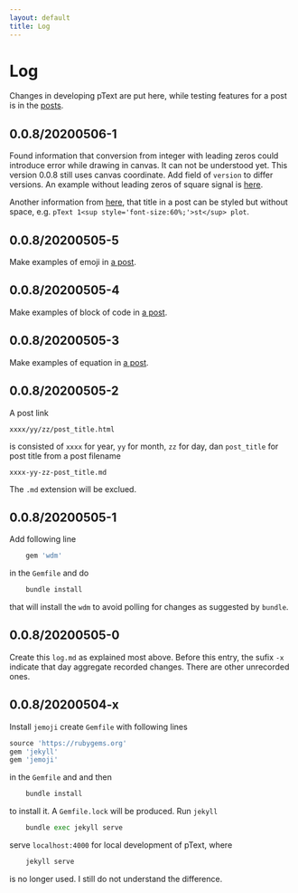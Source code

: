 ```yaml
---
layout: default
title: Log
---
```

# Log
Changes in developing pText are put here, while testing features for a post is in the [posts](blog).

## 0.0.8/20200506-1
Found information that conversion from integer with leading zeros could introduce error while drawing in canvas. It can not be understood yet. This version 0.0.8 still uses canvas coordinate. Add field of ``version`` to differ versions. An example without leading zeros of square signal is [here](2020/05/06/ptext-first-plot.html).

Another information from [here](2020/05/06/ptext-first-plot.html), that title in a post can be styled but without space, e.g. ``pText 1<sup style='font-size:60%;'>st</sup> plot``.

## 0.0.8/20200505-5
Make examples of emoji in [a post](2020/05/05/emoji.html).

## 0.0.8/20200505-4
Make examples of block of code in [a post](2020/05/05/fenced-code-blocks.html).

## 0.0.8/20200505-3
Make examples of equation in [a post](2020/05/05/equation.html).

## 0.0.8/20200505-2
A post link
```
xxxx/yy/zz/post_title.html
```
is consisted of ``xxxx`` for year, ``yy`` for month, ``zz`` for day, dan ``post_title`` for post title from a post filename
```
xxxx-yy-zz-post_title.md
```
The ``.md`` extension will be exclued.

## 0.0.8/20200505-1
Add following line
```python
	gem 'wdm'
```
in the ``Gemfile`` and do
```python
	bundle install
```
that will install the ``wdm`` to avoid polling for changes  as suggested by ``bundle``.

## 0.0.8/20200505-0
Create this ``log.md`` as explained most above. Before this entry, the sufix ``-x`` indicate that day aggregate recorded changes. There are other unrecorded ones.

## 0.0.8/20200504-x
Install ``jemoji`` create ``Gemfile`` with following lines
```python
source 'https://rubygems.org'
gem 'jekyll'
gem 'jemoji'
```
in the ``Gemfile`` and and then
```python
	bundle install
```
to install it. A ``Gemfile.lock`` will be produced. Run ``jekyll``
```python
	bundle exec jekyll serve
```
serve ``localhost:4000`` for local development of pText, where
```python
	jekyll serve
```
is no longer used. I still do not understand the difference.